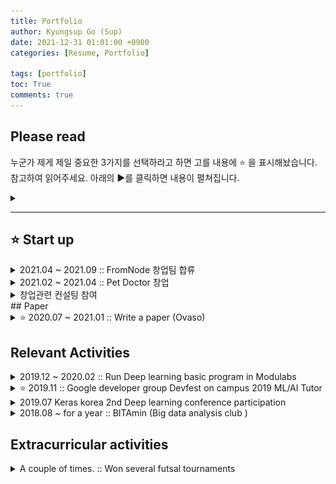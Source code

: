 ```yaml
---
title: Portfolio
author: Kyungsup Go (Sup)
date: 2021-12-31 01:01:00 +0900
categories: [Resume, Portfolio]

tags: [portfolio]
toc: True
comments: true
---
```

## Please read
누군가 제게 제일 중요한 3가지를 선택하라고 하면 고를 내용에  ⭐️ 을 표시해놨습니다.  
참고하여 읽어주세요. 아래의 ▶️를 클릭하면 내용이 펼쳐집니다.
<details>
<summary></summary>
<div markdown="1">
이렇게 보입니다 😄
각 글들의 ▶️를 클릭해주세요.
</div>
</details>

---
<!-- -------- start up --------------------------------------------------------------- -->
## ⭐️ Start up

<details>
<summary>2021.04 ~ 2021.09 ::  FromNode 창업팀 합류</summary>
<div markdown="1">

- **Role : 기획**
  - project의 진행상황을 별로 branch를 만들어 관리하는 협업툴
  - 참여자들의 파일 업로드시 이전 파일과의 변화점을 checking하여 자동으로 알려주는 기능계획
  - 홈페이지 구현
    
![fromnode_planning](/assets/img/portfolio/fromnode_planning.png)
</div>
</details>



<details>
<summary>2021.02 ~ 2021.04 :: Pet Doctor 창업</summary>
<div markdown="1">

- **Role : AI 이미지 분석 및 기획**
  - AI이미지 분석으로 반려동물의 대변을 분석해 건강상태를 알려주는 솔루션
  - 병원동물에게 정보제공을 가능케하는 어플리케이션 연동계획
![petdoc_ericapage](/assets/img/portfolio/petdoc_ericapage.png)
</div>
</details>



<details>
<summary>창업관련 컨설팅 참여</summary>
<div markdown="1">

- 교내 창업팀을 대상으로 컨설팅을 받을 수 있는 수업에 참여하였습니다.
    
![petdoc_ericapage](/assets/img/portfolio/startup_consulting.png)
</div>
</details>
<!-- ---------paper---------------------------------------------------------------   -->
## Paper

<details>
<summary>⭐️ 2020.07 ~ 2021.01 :: Write a paper (Ovaso)</summary>
<div markdown="1">

**Ovaso : Intergrated Binary CNN Models to Classfiy COVID-19, Pneumonia and Healthy Lung in X-ray**
- 현재 첫 번째 revision을 끝냈습니다. (2021.12.31.기준)
- revision을 준 한 명의 저자에게서는 okay를 받았고 , 나머지 한 명의 저자도 수정된 내용이 반영되면 okay 사인을 준다고 합니다. 
- 아래는 발표영상입니다. 
<iframe width="750" height="450" src="https://www.youtube.com/embed/7Ehcx55TvBw" title="YouTube video player" frameborder="0" allow="accelerometer; autoplay; clipboard-write; encrypted-media; gyroscope; picture-in-picture" allowfullscreen></iframe>

</div>
</details>

<!-- --------- Relevant Activities ---------------------------------------------------------------  -->
## Relevant Activities

<details>
<summary> 2019.12 ~ 2020.02 :: Run Deep learning basic program in Modulabs</summary>
<div markdown="1">

- **Role : Lecture**
  - AI coding을 위한 basic과정 운영
  - scratch부터 시작하는 code 해설 
  

![petdoc_ericapage](/assets/img/portfolio/basicdeeplearning_modulabs.png){: width="400" height="200"}
</div>
</details>


<details>
<summary>⭐️ 2019.11 :: Google developer group Devfest on campus 2019 ML/AI Tutor</summary>
<div markdown="1">

- **Role : Tutor**
  - AI tutorial을 진행해볼 수 있게 code setting
  - code 해설 작성
  - 진행중 error 수정 및 질문 답변
    - [code_패션 MNIST 이미지 분류하기](https://colab.research.google.com/drive/1mMb0lI-lfBcv6iiH7ZUdohtVxjOWvJTo?usp=sharing)
    - [code_신경망과의 첫 만남(손글씨 분류)](https://colab.research.google.com/drive/1xv42xjAy75_1xGehz0QbkWDbrPYdylhK?usp=sharing)
    - [code_뉴스기사 분류 해보기](https://colab.research.google.com/drive/1daW4s3tSEYF_nr_bhQQKi214wZxpE7xW?usp=sharing)
![petdoc_ericapage](/assets/img/portfolio/gdg-campus-2019.png)
</div>
</details>


<details>
<summary> 2019.07 Keras korea 2nd Deep learning conference participation</summary>
<div markdown="1">

![petdoc_ericapage](/assets/img/portfolio/keras-korea.png){: width="400" height="200"}*컨퍼런스 종료 후*
</div>
</details>

<details>
<summary> 2018.08 ~ for a year :: BITAmin (Big data analysis club )</summary>
<div markdown="1">

![petdoc_ericapage](/assets/img/portfolio/bitamin_presentation.jpg)*학회 발표장면*
</div>
</details>


## Extracurricular activities


<details>
<summary> A couple of times. :: Won several futsal tournaments</summary>
<div markdown="1">

![petdoc_ericapage](/assets/img/portfolio/futsal_prize.png)*전국체전 풋살부문 우승*
</div>
</details>
